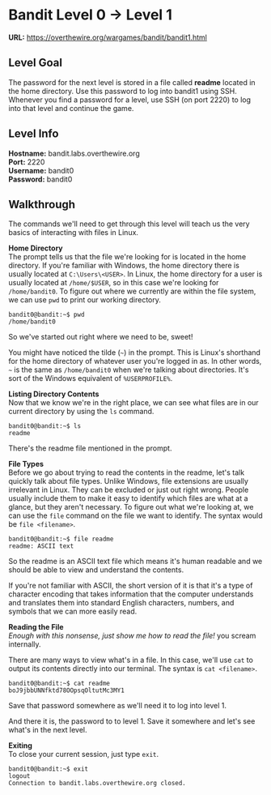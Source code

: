 # Bandit Level 0 -> Level 1
**URL:** https://overthewire.org/wargames/bandit/bandit1.html

## Level Goal
The password for the next level is stored in a file called **readme** located in the home directory. Use this password to log into bandit1 using SSH. Whenever you find a password for a level, use SSH (on port 2220) to log into that level and continue the game.

## Level Info
**Hostname:** bandit.labs.overthewire.org\
**Port:** 2220\
**Username:** bandit0\
**Password:** bandit0

## Walkthrough
The commands we'll need to get through this level will teach us the very basics of interacting with files in Linux.

**Home Directory**\
The prompt tells us that the file we're looking for is located in the home directory. If you're familiar with Windows, the home directory there is usually located at `C:\Users\<USER>`. In Linux, the home directory for a user is usually located at `/home/$USER`, so in this case we're looking for `/home/bandit0`. To figure out where we currently are within the file system, we can use `pwd` to print our working directory.

```
bandit0@bandit:~$ pwd
/home/bandit0
```

So we've started out right where we need to be, sweet!

You might have noticed the tilde (`~`) in the prompt. This is Linux's shorthand for the home directory of whatever user you're logged in as. In other words, `~` is the same as `/home/bandit0` when we're talking about directories. It's sort of the Windows equivalent of `%USERPROFILE%`.

**Listing Directory Contents**\
Now that we know we're in the right place, we can see what files are in our current directory by using the `ls` command.

```
bandit0@bandit:~$ ls
readme
```

There's the readme file mentioned in the prompt.

**File Types**\
Before we go about trying to read the contents in the readme, let's talk quickly talk about file types. Unlike Windows, file extensions are usually irrelevant in Linux. They can be excluded or just out right wrong. People usually include them to make it easy to identify which files are what at a glance, but they aren't necessary. To figure out what we're looking at, we can use the `file` command on the file we want to identify. The syntax would be `file <filename>`.

```
bandit0@bandit:~$ file readme
readme: ASCII text
```

So the readme is an ASCII text file which means it's human readable and we should be able to view and understand the contents.

If you're not familiar with ASCII, the short version of it is that it's a type of character encoding that takes information that the computer understands and translates them into standard English characters, numbers, and symbols that we can more easily read.

**Reading the File**\
*Enough with this nonsense, just show me how to read the file!* you scream internally.

There are many ways to view what's in a file. In this case, we'll use `cat` to output its contents directly into our terminal. The syntax is `cat <filename>`.

```
bandit0@bandit:~$ cat readme
boJ9jbbUNNfktd78OOpsqOltutMc3MY1
```

Save that password somewhere as we'll need it to log into level 1.

And there it is, the password to to level 1. Save it somewhere and let's see what's in the next level.

**Exiting**\
To close your current session, just type `exit`.
```
bandit0@bandit:~$ exit
logout
Connection to bandit.labs.overthewire.org closed.
```
